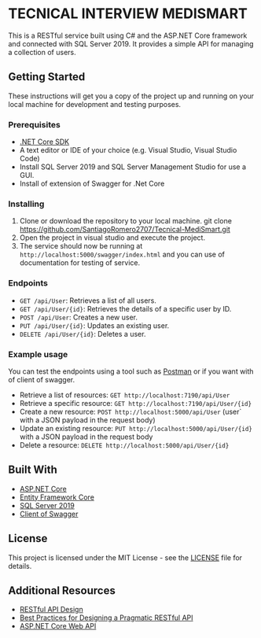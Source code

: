 ﻿# TECNICAL INTERVIEW MEDISMART

This is a RESTful service built using C# and the ASP.NET Core framework and connected with SQL Server 2019. It provides a simple API for managing a collection of users.

## Getting Started

These instructions will get you a copy of the project up and running on your local machine for development and testing purposes.

### Prerequisites

- [.NET Core SDK](https://dotnet.microsoft.com/download)
- A text editor or IDE of your choice (e.g. Visual Studio, Visual Studio Code)
- Install SQL Server 2019 and SQL Server Management Studio for use a GUI.
- Install of extension of Swagger for .Net Core

### Installing

1. Clone or download the repository to your local machine.
   git clone https://github.com/SantiagoRomero2707/Tecnical-MediSmart.git
2. Open the project in visual studio and execute the project.
5. The service should now be running at `http://localhost:5000/swagger/index.html` and you can use of documentation for testing of service. 

### Endpoints

- `GET /api/User`: Retrieves a list of all users.
- `GET /api/User/{id}`: Retrieves the details of a specific user by ID.
- `POST /api/User`: Creates a new user.
- `PUT /api/User/{id}`: Updates an existing user.
- `DELETE /api/User/{id}`: Deletes a user.

### Example usage

You can test the endpoints using a tool such as [Postman](https://www.postman.com/) or if you want with of client of swagger.

- Retrieve a list of resources: `GET http://localhost:7190/api/User`
- Retrieve a specific resource: `GET http://localhost:7190/api/User/{id}`
- Create a new resource: `POST http://localhost:5000/api/User` (user` with a JSON payload in the request body)
- Update an existing resource: `PUT http://localhost:5000/api/User/{id}` with a JSON payload in the request body
- Delete a resource: `DELETE http://localhost:5000/api/User/{id}`

## Built With

- [ASP.NET Core](https://docs.microsoft.com/en-us/aspnet/core/)
- [Entity Framework Core](https://docs.microsoft.com/en-us/ef/core/)
- [SQL Server 2019](https://learn.microsoft.com/en-us/sql/sql-server/?view=sql-server-ver16)
- [Client of Swagger](https://swagger.io/)

## License

This project is licensed under the MIT License - see the [LICENSE](LICENSE) file for details.

## Additional Resources

- [RESTful API Design](https://restfulapi.net/)
- [Best Practices for Designing a Pragmatic RESTful API](https://www.vinaysahni.com/best-practices-for-a-pragmatic-restful-api)
- [ASP.NET Core Web API](https://docs.microsoft.com/en-us/aspnet/core/web-api/)
